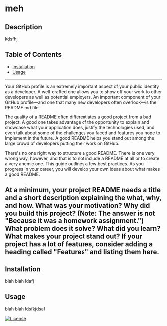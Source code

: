 
  # meh
  ## Description 
  kdsfhj
  ## Table of Contents
  * [Installation](#installation)
  * [Usage](#usage)
  ---
  Your GitHub profile is an extremely important aspect of your public identity as a developer. A well-crafted one allows you to show off your work to other developers as well as potential employers. An important component of your GitHub profile—and one that many new developers often overlook—is the README.md file.

  The quality of a README often differentiates a good project from a bad project. A good one takes advantage of the opportunity to explain and showcase what your application does, justify the technologies used, and even talk about some of the challenges you faced and features you hope to implement in the future. A good README helps you stand out among the large crowd of developers putting their work on GitHub.

  There's no one right way to structure a good README. There is one very wrong way, however, and that is to not include a README at all or to   create a very anemic one. This guide outlines a few best practices. As you progress in your career, you will develop your own ideas about what makes a good README.

  At a minimum, your project README needs a title and a short description explaining the what, why, and how. What was your motivation? Why did you build this project? (Note: The answer is not "Because it was a homework assignment.") What problem does it solve? What did you learn? What makes your project stand out? If your project has a lot of features, consider adding a heading called "Features" and listing them here.
  ---
  ## Installation 
  blah blah
    ldafj
  ## Usage
  blah blah
  ldsfkjdsaf

  [![License](https://img.shields.io/badge/license-MIT-blue.svg)](https://github.com/vsteere)
  

  
